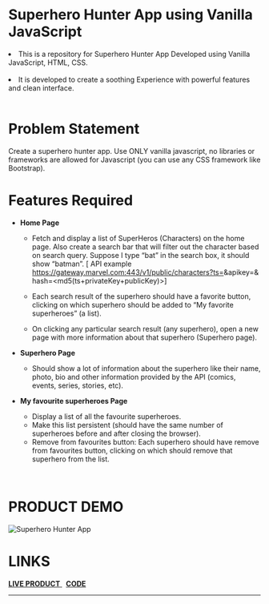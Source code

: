 # Superhero Hunter App using Vanilla JavaScript

  <li>This is a repository for Superhero Hunter App  Developed using Vanilla JavaScript, HTML, CSS.</li>
  <br>
  <li> It is developed to create a soothing Experience with powerful features and clean interface.</li>
  <br>

# Problem Statement

  Create a superhero hunter app. Use ONLY vanilla javascript, no libraries or frameworks are allowed for Javascript (you can use any CSS   framework like Bootstrap).
  <br>

# Features Required

- <b>Home Page</b><br>

   - Fetch and display a list of SuperHeros (Characters) on the home page. Also create a search bar that will filter out the character based    on search query. Suppose I type “bat” in the search box, it should show “batman”. 
   [ API example https://gateway.marvel.com:443/v1/public/characters?ts=<time-stamp>&apikey=<public-key>&   hash=<md5(ts+privateKey+publicKey)>]

  -  Each search result of the superhero should have a favorite button, clicking on which superhero should be added to “My favorite  superheroes” (a list).

  - On clicking any particular search result (any superhero), open a new page with more information about that superhero (Superhero page).


- <b>Superhero Page</b> <br>

  - Should show a lot of information about the superhero like their name, photo, bio and other information provided by the API (comics,         events, series, stories, etc).
 
- <b>My favourite superheroes Page
</b> <br>
  - Display a list of all the favourite superheroes.
  -  Make this list persistent (should have the same number of superheroes before and after closing the browser).
  - Remove from favourites button: Each superhero should have remove from favourites button, clicking on which should remove that superhero from the list.


<br>

# PRODUCT DEMO

![Superhero Hunter App](https://im2.ezgif.com/tmp/ezgif-2-af6171f312d4.gif)<br>

# LINKS

<a href = "https://superherohunterapp.netlify.app/"> <b>LIVE PRODUCT</b> </a>  &nbsp; <a href = "https://github.com/Sahil-Sayyad/superheroHunter_App"> <b>CODE</b> </a> <br>

--------------------------------------------------------------------------------------------------------------------------------------------------------
<br>
